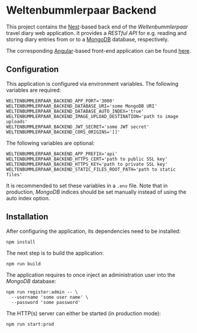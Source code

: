 # Weltenbummlerpaar Backend

This project contains the [Nest][]-based back end of the *Weltenbummlerpaar*
travel diary web application. It provides a *RESTful API* for e.g. reading and
storing diary entries from or to a [MongoDB][] database, respectively.

[Nest]: https://nestjs.com/
[MongoDB]: https://www.mongodb.com/

The corresponding [Angular][]-based front-end application can be found
[here][Frontend].

[Angular]: https://angular.io/
[Frontend]: https://kkrings.github.io/weltenbummlerpaar/


## Configuration

This application is configured via environment variables. The following
variables are required:

    WELTENBUMMLERPAAR_BACKEND_APP_PORT='3000'
    WELTENBUMMLERPAAR_BACKEND_DATABASE_URI='some MongoDB URI'
    WELTENBUMMLERPAAR_BACKEND_DATABASE_AUTO_INDEX='true'
    WELTENBUMMLERPAAR_BACKEND_IMAGE_UPLOAD_DESTINATION='path to image uploads'
    WELTENBUMMLERPAAR_BACKEND_JWT_SECRET='some JWT secret'
    WELTENBUMMLERPAAR_BACKEND_CORS_ORIGINS='[]'

The following variables are optional:

    WELTENBUMMLERPAAR_BACKEND_APP_PREFIX='api'
    WELTENBUMMLERPAAR_BACKEND_HTTPS_CERT='path to public SSL key'
    WELTENBUMMLERPAAR_BACKEND_HTTPS_KEY='path to private SSL key'
    WELTENBUMMLERPAAR_BACKEND_STATIC_FILES_ROOT_PATH='path to static files'

It is recommended to set these variables in a `.env` file. Note that in
production, *MongoDB* indices should be set manually instead of using
the auto index option. 


## Installation

After configuring the application, its dependencies need to be installed:

    npm install

The next step is to build the application:

    npm run build

The application requires to once inject an administration user into the
*MongoDB* database:

    npm run register:admin -- \
      --username 'some user name' \
      --password 'some password'

The HTTP(s) server can either be started (in production mode):

    npm run start:prod
